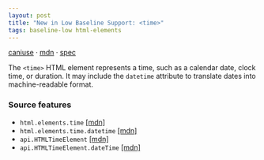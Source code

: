```yaml
---
layout: post
title: "New in Low Baseline Support: <time>"
tags: baseline-low html-elements
---
```


[caniuse](https://caniuse.com/?search=time) · [mdn](https://developer.mozilla.org/en-US/search?q=<time>) · [spec](https://html.spec.whatwg.org/multipage/text-level-semantics.html#the-time-element)

The `<time>` HTML element represents a time, such as a calendar date, clock time, or duration. It may include the `datetime` attribute to translate dates into machine-readable format.

### Source features

- ``html.elements.time`` [[mdn]](https://developer.mozilla.org/en-US/search?q=html.elements.time)
- ``html.elements.time.datetime`` [[mdn]](https://developer.mozilla.org/en-US/search?q=html.elements.time.datetime)
- ``api.HTMLTimeElement`` [[mdn]](https://developer.mozilla.org/en-US/search?q=api.HTMLTimeElement)
- ``api.HTMLTimeElement.dateTime`` [[mdn]](https://developer.mozilla.org/en-US/search?q=api.HTMLTimeElement.dateTime)
